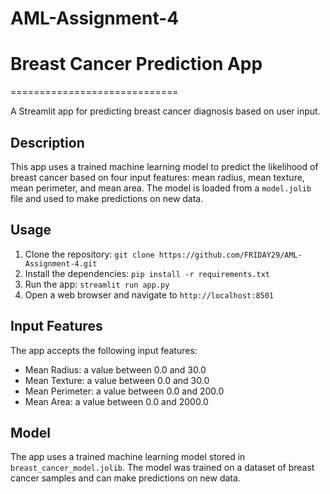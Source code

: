# AML-Assignment-4
# Breast Cancer Prediction App
=============================

A Streamlit app for predicting breast cancer diagnosis based on user input.

## Description

This app uses a trained machine learning model to predict the likelihood of breast cancer based on four input features: mean radius, mean texture, mean perimeter, and mean area. The model is loaded from a `model.jolib` file and used to make predictions on new data.

## Usage

1. Clone the repository: `git clone https://github.com/FRIDAY29/AML-Assignment-4.git`
2. Install the dependencies: `pip install -r requirements.txt`
3. Run the app: `streamlit run app.py`
4. Open a web browser and navigate to `http://localhost:8501`

## Input Features

The app accepts the following input features:

* Mean Radius: a value between 0.0 and 30.0
* Mean Texture: a value between 0.0 and 30.0
* Mean Perimeter: a value between 0.0 and 200.0
* Mean Area: a value between 0.0 and 2000.0

## Model

The app uses a trained machine learning model stored in `breast_cancer_model.jolib`. The model was trained on a dataset of breast cancer samples and can make predictions on new data.


